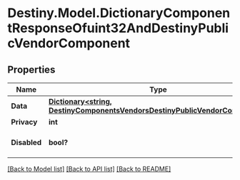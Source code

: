# Destiny.Model.DictionaryComponentResponseOfuint32AndDestinyPublicVendorComponent

## Properties

Name | Type | Description | Notes
------------ | ------------- | ------------- | -------------
**Data** | [**Dictionary&lt;string, DestinyComponentsVendorsDestinyPublicVendorComponent&gt;**](DestinyComponentsVendorsDestinyPublicVendorComponent.md) |  | [optional] 
**Privacy** | **int** |  | [optional] 
**Disabled** | **bool?** | If true, this component is disabled. | [optional] 

[[Back to Model list]](../README.md#documentation-for-models) [[Back to API list]](../README.md#documentation-for-api-endpoints) [[Back to README]](../README.md)

